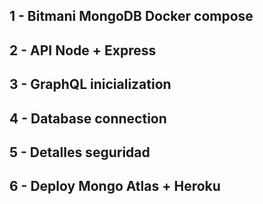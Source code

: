 
## 1 - Bitmani MongoDB Docker compose

## 2 - API Node + Express

## 3 - GraphQL inicialization

## 4 - Database connection

## 5 - Detalles seguridad

## 6 - Deploy Mongo Atlas + Heroku